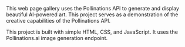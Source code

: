 This web page gallery uses the Pollinations API to generate and display beautiful AI-powered art. This project serves as a demonstration of the creative capabilities of the Pollinations API.

This project is built with simple HTML, CSS, and JavaScript. It uses the Pollinations.ai image generation endpoint.

